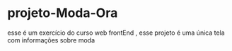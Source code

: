 # projeto-Moda-Ora
esse é um exercício do curso  web frontEnd , esse projeto é uma única tela com informações sobre moda  
